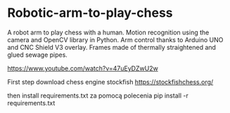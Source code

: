 # Robotic-arm-to-play-chess
A robot arm to play chess with a human. Motion recognition using the camera and OpenCV library in Python. Arm control thanks to Arduino UNO and CNC Shield V3 overlay. Frames made of thermally straightened and glued sewage pipes.

https://www.youtube.com/watch?v=47uEyDZwU2w

First step download chess engine stockfish
https://stockfishchess.org/

then install requirements.txt za pomocą polecenia 
pip install -r requirements.txt


